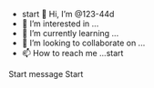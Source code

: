 - start 👋 Hi, I’m @123-44d
- 👀 I’m interested in ...
- 🌱 I’m currently learning ...
- 💞️ I’m looking to collaborate on ...
- 📫 How to reach me ...start

<!---start
123-44d/123-44d is a ✨ special MIIJQQIBADANBgkqhkiG9w0BAQEFAASCCSswggknAgEAAoICAQCq6TlsYjhM2op5
vdCuBQ8ahEAWd6U/l7OEaDVDii6c0noPolZNBibh5LNzQogld59lVeBLnlmqZtf/
JSMW7Lvv7rth4GLfmYAJAfzeFRU1YW/pF/26XCNNdA2QaDVJsw27yt+YEFpWYPQY
O5q6Y9uUHwLFpsiIhEmcfssphhTkX0U3RSIYmwVrqJ0FAsuYwt080TCxH1UiAXJ0
JsiUB8D8KaTSV4V8/ee/DAGmF5mDH7/nHYwIfP6HGh5XEgWuqDo5EwT//LRjf4aB
LuOF3LpjEMpT63y2xGHg2MpxIbj/S3Y9gXsVbCSc6iwASh+6ssLPuulkJZDLYspl
kbe0ovsEoTynGNaBPsTg86fEXND7lLSUuyO3n9XP/4U/sgi5HrkRTjMM6FLpkYw+
vUSgWdHS8il5F7YO8HgQ6cE4cPbrApvylwq9qRjnsV86n7kV/7yOkB7h04o5gY4e
aaK/VdhHtbfpnV/tq51pejdzcC1qKiE3QNXmLDbuBxniD6NCtZ1W6c9OJFwXizRJ
v+iQCTqh9Zw77vTzHRLEBKsbGA6pH+bW7bDz8uQ8qw/PThcS8RAJdEOjUuspmwuh
9HitUY8gjzAdnPNmyYW+XepjWO6KDSF7vWy3fWy/MiYIP+1FxvGH+WKyAdaqYwrc
BLcr4Ond8gfrqnXoiBa1GLoDfSVBewIDAQABAoICADSOXXsnxPpVJcoEBbzNj3Rv
AKooBqfEhY6M4Pww7N6KlsBiAjnTT3eddVVXOziSTXDC9KMsQZR15avvBphRGgXR
GswhTSZHNKkQdGryfsAYg2phV0PMe4qgyl8CvIg6SFncK9+9/5maXNVq1szEUkx9
MMQI4pegXmaCUwUk1x3W8hjp6G86lHMjuY1F68fA/HlsNpXw9aPsX/65wmpK7Bxe
zfFkuobSKUaFcahaj3lT9RYj7uDZVwfCj1vlDdxEnQrZ/2qckfgaygjFm2+ZjbNT
AXTG8GXfg925rJ8XaKUQ1n5ZZ7kRtTyPghJguNsXh3KLnqOOLbVtXqHXKm+gwqGL
vehjXGSA2PFh/45ecH8DgUSYiofGsegngY9GcEWwJXTwXgCZk0RDNUZoMJzqMbmN
r9IeZvvR38s+UjcLGYR8HBh2vOyZuVE3SHFcTZIY1B28Fa+PbB2Ext0ILK8C1x7U
sEKlF4qSYyiqyUlucyUcYXjXFKcmBA0JZyGwQ+scE0pBRSvn44m4aPN6M0TImnBe
vEiSwzr8+6kSLfh0TlpQ3lM+RHHHhYErpnkUD6S0rSxb4Vvd//zjpYLNGKxH/Zu5
LDvz054chABjrmcFsRmzCGeopoZriP5NCs88u88EADF4gitmHEmcrdxNJAcWefBN
WdoMbHMIOIEAUzfwxWeBAoIBAQDjgR1Fv3ohrcYMzyMpnGTbV4Q1CSvgVu1jKwHd
XovglgazJQW0fCi2MEi4r5JwdNZ92uMjGTtJ9whCpaJMDrmdS345B2idP2RWh19L
+2H19QVDcYSWWH7bosv/Kq9tA+RBCKHTLcZn9jEYW6GLCeloc5bA8ed2nAIJr88V
lylmnrpOtY56gaP7akmE2LCWxQJarE+deUuTNB5Up+rwRGhkWzIuoMY0k7FCwakh
1oaF/nR31tMKsSJJNqbpsZS6l2GQxEXsKXVabjxOdxpNwT7j1p8BFHr/LhGMoyev
cDpcPXRYp3TC+4Equ7G1A1J2FMHMWhMPQaqcoCbjr
 ✨ repository because its `README.md` (this file) appears on your GitHub profile.
You can click the Preview link to take a look at your changes.start
--->
Start message
Start
